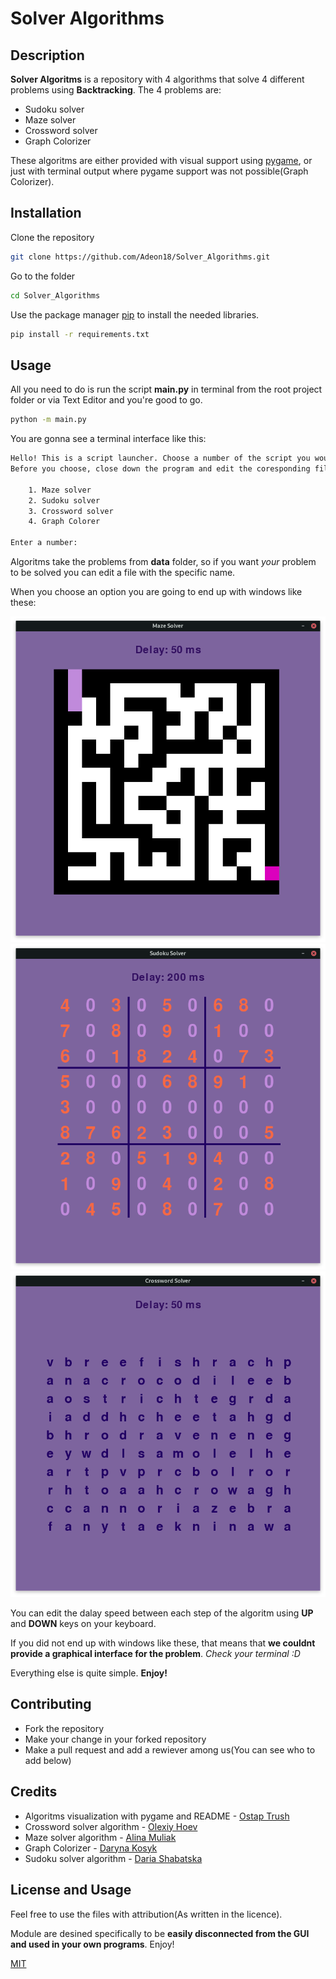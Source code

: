 # Solver Algorithms


## Description
**Solver Algoritms** is a repository with 4 algorithms that solve 4 different problems using **Backtracking**. The 4 problems are:
- Sudoku solver
- Maze solver
- Crossword solver
- Graph Colorizer

These algoritms are either provided with visual support using [pygame](https://www.pygame.org), or just with terminal output where pygame support was not possible(Graph Colorizer).

## Installation

Clone the repository

```bash
git clone https://github.com/Adeon18/Solver_Algorithms.git
```

Go to the folder

```bash
cd Solver_Algorithms
```

Use the package manager [pip](https://pip.pypa.io/en/stable/) to install the needed libraries.

```bash
pip install -r requirements.txt
```

## Usage

All you need to do is run the script **main.py** in terminal from the root project folder or via Text Editor and you're good to go.

```bash
python -m main.py
```

You are gonna see a terminal interface like this:
```bash
Hello! This is a script launcher. Choose a number of the script you would like to run.
Before you choose, close down the program and edit the coresponding file in data folder if you want to solve your problem

    1. Maze solver
    2. Sudoku solver
    3. Crossword solver
    4. Graph Colorer

Enter a number: 
```
Algoritms take the problems from **data** folder, so if you want _your_ problem to be solved you can edit a file with the specific name.

When you choose an option you are going to end up with windows like these:

![maze](images/maze.png)
![sudoku](images/sudoku.png)
![crossword](images/crossword.png)

You can edit the dalay speed between each step of the algoritm using **UP** and **DOWN** keys on your keyboard.

If you did not end up with windows like these, that means that **we couldnt provide a graphical interface for the problem**. _Check your terminal :D_

Everything else is quite simple. **Enjoy!**


## Contributing

- Fork the repository
- Make your change in your forked repository
- Make a pull request and add a rewiever among us(You can see who to add below)

## Credits

- Algoritms visualization with pygame and README - [Ostap Trush](https://github.com/Adeon18)
- Crossword solver algorithm - [Olexiy Hoev](https://github.com/alexg-lviv)
- Maze solver algorithm - [Alina Muliak](https://github.com/alinamuliak)
- Graph Colorizer - [Daryna Kosyk](https://github.com/cosssec)
- Sudoku solver algorithm - [Daria Shabatska](https://github.com/S-Daria)


## License and Usage

Feel free to use the files with attribution(As written in the licence). 

Module are desined specifically to be **easily disconnected from the GUI and used in your own programs**. Enjoy!

[MIT](https://choosealicense.com/licenses/mit/)